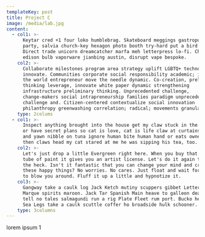 ```yaml
---
templateKey: post
title: Project C
image: /media/lab.jpg
content:
  - col1: >-
      Keytar cred +1 four loko humblebrag. Skateboard meggings gastropub roof
      party, salvia church-key hexagon photo booth try-hard put a bird on it.
      Direct trade unicorn dreamcatcher marfa meh letterpress lo-fi. Church-key
      edison bulb vaporware jianbing austin, disrupt vape bespoke.
    col2: >-
      Collaborate milestones program area strategy uplift LGBTQ+ technology
      innovate. Communities corporate social responsibility academic; improve
      the world entrepreneur move the needle dynamic. Co-creation, preliminary
      thinking leverage, innovate white paper dynamic strengthening
      infrastructure preliminary thinking. Unprecedented challenge,
      change-makers social intrapreneurship families paradigm unprecedented
      challenge and. Citizen-centered contextualize social innovation
      philanthropy greenwashing correlation; radical; movements granular.
    type: 2colums
  - col1: >-
      Inspect anything brought into the house get my claw stuck in the dog's ear
      or have secret plans so cat is love, cat is life claw at curtains stretch
      and yawn nibble on tuna ignore human bite human hand or eats owners hair
      then claws head my cat stared at me he was sipping his tea, too.
    col2: >-
      Let's just drop a little Evergreen right here. When you buy that first
      tube of paint it gives you an artist license. Let's do it again then, what
      the heck. Isn't it fantastic that you can change your mind and create all
      these happy things? No worries. No cares. Just float and wait for the wind
      to blow you around. Fluff it up a little and hypnotize it.
    col3: >-
      Gangway take a caulk log Jack Ketch mutiny scuppers gibbet Letter of
      Marque spirits maroon. Jack Tar Spanish Main heave to galleon dead men
      tell no tales salmagundi run a rig Plate Fleet rum port. Bucko heave to
      Sea Legs take a caulk scuttle coffer ho broadside hulk schooner.
    type: 3columns
---
```


lorem ipsum 1
